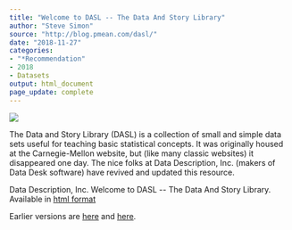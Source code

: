 ```yaml
---
title: "Welcome to DASL -- The Data And Story Library"
author: "Steve Simon"
source: "http://blog.pmean.com/dasl/"
date: "2018-11-27"
categories:
- "*Recommendation"
- 2018
- Datasets
output: html_document
page_update: complete
---
```


![](http://www.pmean.com/new-images/18/dasl01.png)

<!---More--->

The Data and Story Library (DASL) is a collection of small and simple data sets useful for teaching basic statistical concepts. It was originally housed at the Carnegie-Mellon website, but (like many classic websites) it disappeared one day. The nice folks at Data Description, Inc. (makers of Data Desk software) have revived and updated this resource.

Data Description, Inc. Welcome to DASL -- The Data And Story Library. Available in [html format][das1]

[das1]: https://dasl.datadescription.com/
Earlier versions are [here][sim1] and [here][sim2].
 
[sim1]: http://blog.pmean.com/dasl/
[sim2]: http://new.pmean.com/dasl/
 
